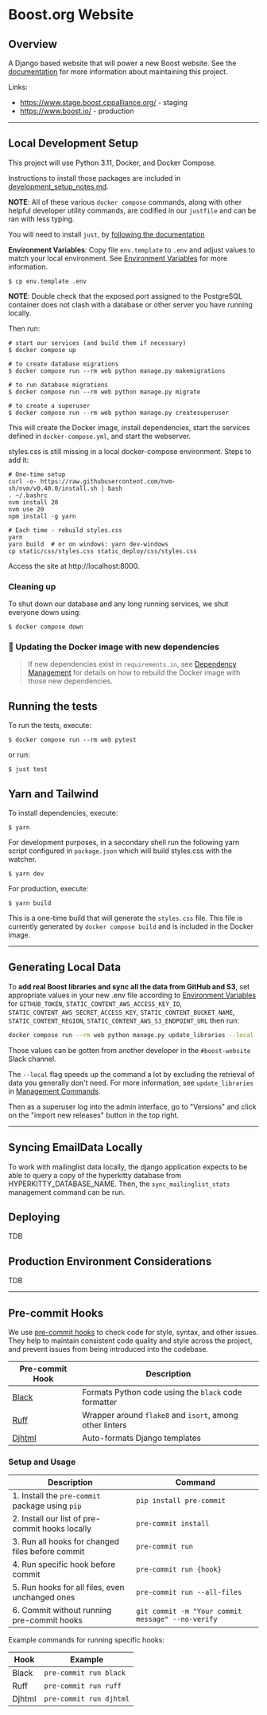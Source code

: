 # Boost.org Website

## Overview

A Django based website that will power a new Boost website. See the [documentation](./docs/README.md) for more information about maintaining this project.

Links:

- https://www.stage.boost.cppalliance.org/ - staging
- https://www.boost.io/ - production

---

## Local Development Setup

This project will use Python 3.11, Docker, and Docker Compose.

Instructions to install those packages are included in [development_setup_notes.md](docs/development_setup_notes.md).

**NOTE**: All of these various `docker compose` commands, along with other helpful
developer utility commands, are codified in our `justfile` and can be ran with
less typing.

You will need to install `just`, by [following the documentation](https://just.systems/man/en/)

**Environment Variables**: Copy file `env.template` to `.env` and adjust values to match your local environment. See [Environment Variables](docs/env_vars.md) for more information.

```shell
$ cp env.template .env
```

**NOTE**: Double check that the exposed port assigned to the PostgreSQL
container does not clash with a database or other server you have running
locally.

Then run:

```shell
# start our services (and build them if necessary)
$ docker compose up

# to create database migrations
$ docker compose run --rm web python manage.py makemigrations

# to run database migrations
$ docker compose run --rm web python manage.py migrate

# to create a superuser
$ docker compose run --rm web python manage.py createsuperuser
```

This will create the Docker image, install dependencies, start the services
defined in `docker-compose.yml`, and start the webserver.

styles.css is still missing in a local docker-compose environment. Steps to add it:

```
# One-time setup
curl -o- https://raw.githubusercontent.com/nvm-sh/nvm/v0.40.0/install.sh | bash
. ~/.bashrc
nvm install 20
nvm use 20
npm install -g yarn
```

```
# Each time - rebuild styles.css
yarn
yarn build  # or on windows: yarn dev-windows
cp static/css/styles.css static_deploy/css/styles.css
```

Access the site at http://localhost:8000.

### Cleaning up

To shut down our database and any long running services, we shut everyone down
using:

```shell
$ docker compose down
```

### :bell: Updating the Docker image with new dependencies

> If new dependencies exist in `requirements.in`, see [Dependency Management](docs/dependencies.md) for details on how to rebuild the Docker image with those new dependencies.

## Running the tests

To run the tests, execute:

```shell
$ docker compose run --rm web pytest
```

or run:

```shell
$ just test
```

## Yarn and Tailwind

To install dependencies, execute:

```shell
$ yarn
```

For development purposes, in a secondary shell run the following yarn script
configured in `package.json` which will build styles.css with the watcher.

```shell
$ yarn dev
```

For production, execute:

```shell
$ yarn build
```

This is a one-time build that will generate the `styles.css` file. This file is
currently generated by `docker compose build` and is included in the Docker image.

---

## Generating Local Data

To **add real Boost libraries and sync all the data from GitHub and S3**, set appropriate values in your new .env file according to [Environment Variables](docs/env_vars.md) for `GITHUB_TOKEN`, `STATIC_CONTENT_AWS_ACCESS_KEY_ID`, `STATIC_CONTENT_AWS_SECRET_ACCESS_KEY`, `STATIC_CONTENT_BUCKET_NAME`, `STATIC_CONTENT_REGION`, `STATIC_CONTENT_AWS_S3_ENDPOINT_URL` then run:

```bash
docker compose run --rm web python manage.py update_libraries --local
```

Those values can be gotten from another developer in the `#boost-website` Slack channel.

The `--local` flag speeds up the command a lot by excluding the retrieval of data you generally don't need. For more information, see `update_libraries` in [Management Commands](docs/commands.md).

Then as a superuser log into the admin interface, go to "Versions" and click on the "import new releases" button in the top right.

---

## Syncing EmailData Locally

To work with mailinglist data locally, the django application expects to be
able to query a copy of the hyperkitty database from HYPERKITTY_DATABASE_NAME.
Then, the `sync_mailinglist_stats` management command can be run.

## Deploying

TDB

## Production Environment Considerations

TDB

---

## Pre-commit Hooks

We use [pre-commit hooks](https://pre-commit.com/) to check code for style, syntax, and other issues. They help to maintain consistent code quality and style across the project, and prevent issues from being introduced into the codebase.

| Pre-commit Hook | Description |
| --------------- | ----------- |
| [Black](https://github.com/psf/black) | Formats Python code using the `black` code formatter |
| [Ruff](https://github.com/charliermarsh/ruff) | Wrapper around `flake8` and `isort`, among other linters |
| [Djhtml](https://github.com/rtts/djhtml) | Auto-formats Django templates |

### Setup and Usage

| Description | Command |
| ---- | ------- |
| 1. Install the `pre-commit` package using `pip` | `pip install pre-commit` |
| 2. Install our list of pre-commit hooks locally | `pre-commit install` |
| 3. Run all hooks for changed files before commit | `pre-commit run` |
| 4. Run specific hook before commit | `pre-commit run {hook}` |
| 5. Run hooks for all files, even unchanged ones | `pre-commit run --all-files` |
| 6. Commit without running pre-commit hooks | `git commit -m "Your commit message" --no-verify` |

Example commands for running specific hooks:

| Hook | Example |
| --------------- | --------------- |
| Black | `pre-commit run black` |
| Ruff | `pre-commit run ruff` |
| Djhtml | `pre-commit run djhtml` |


